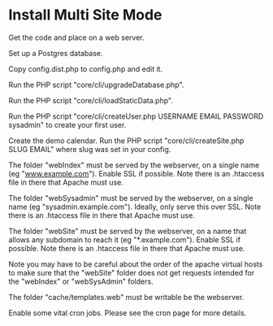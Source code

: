 # Install Multi Site Mode

Get the code and place on a web server.

Set up a Postgres database.

Copy config.dist.php to config.php and edit it.

Run the PHP script "core/cli/upgradeDatabase.php".

Run the PHP script "core/cli/loadStaticData.php".

Run the PHP script "core/cli/createUser.php USERNAME EMAIL PASSWORD sysadmin" 
to create your first user.

Create the demo calendar. Run the PHP script "core/cli/createSite.php SLUG EMAIL" 
where slug was set in your config.

The folder "webIndex" must be served by the webserver, on a single name (eg "www.example.com"). 
Enable SSL if possible. Note there is an .htaccess file in there that Apache must use.

The folder "webSysadmin" must be served by the webserver, on a single name (eg "sysadmin.example.com"). 
Ideally, only serve this over SSL. Note there is an .htaccess file in there that Apache must use.

The folder "webSite" must be served by the webserver, on a name that allows any 
subdomain to reach it (eg "*.example.com"). Enable SSL if possible. 
Note there is an .htaccess file in there that Apache must use.

Note you may have to be careful about the order of the apache virtual hosts to 
make sure that the  "webSite" folder does not get requests intended for the "webIndex" or 
"webSysAdmin" folders.

The folder "cache/templates.web" must be writable be the webserver.

Enable some vital cron jobs. Please see the cron page for more details.




